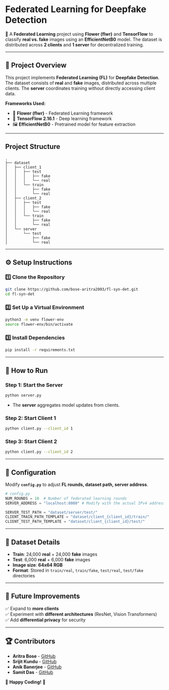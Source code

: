 # **Federated Learning for Deepfake Detection**  
🚀 A **Federated Learning** project using **Flower (flwr)** and **TensorFlow** to classify **real vs. fake** images using an **EfficientNetB0** model. The dataset is distributed across **2 clients** and **1 server** for decentralized training.

---

## 📌 **Project Overview**
This project implements **Federated Learning (FL)** for **Deepfake Detection**. The dataset consists of **real** and **fake** images, distributed across multiple clients. The **server** coordinates training without directly accessing client data.

**Frameworks Used:**
- 🌸 **Flower (flwr)** - Federated Learning framework  
- 🧠 **TensorFlow 2.16.1** - Deep learning framework  
- 🖼 **EfficientNetB0** - Pretrained model for feature extraction  

---

## Project Structure

```
.
├── dataset
│   ├── client_1
│   │   ├── test
│   │   │   ├── fake
│   │   │   └── real
│   │   └── train
│   │       ├── fake
│   │       └── real
│   ├── client_2
│   │   ├── test
│   │   │   ├── fake
│   │   │   └── real
│   │   └── train
│   │       ├── fake
│   │       └── real
│   └── server
│       └── test
│           ├── fake
│           └── real
```
---

## ⚙️ **Setup Instructions**

### 1️⃣ **Clone the Repository**
```bash
git clone https://github.com/bose-aritra2003/fl-syn-det.git
cd fl-syn-det
```

### 2️⃣ **Set Up a Virtual Environment**
```bash
python3 -m venv flower-env
source flower-env/bin/activate
```

### 3️⃣ **Install Dependencies**
```bash
pip install -r requirements.txt
```

---

## 🎯 **How to Run**
### **Step 1: Start the Server**
```bash
python server.py
```
- The **server** aggregates model updates from clients.

### **Step 2: Start Client 1**
```bash
python client.py --client_id 1
```

### **Step 3: Start Client 2**
```bash
python client.py --client_id 2
```

---

## 🔧 **Configuration**
Modify **`config.py`** to adjust **FL rounds, dataset path, server address**.
```python
# config.py
NUM_ROUNDS = 10  # Number of federated learning rounds
SERVER_ADDRESS = "localhost:8080" # Modify with the actual IPv4 address where the server is running

SERVER_TEST_PATH = "dataset/server/test/"
CLIENT_TRAIN_PATH_TEMPLATE = "dataset/client_{client_id}/train/"
CLIENT_TEST_PATH_TEMPLATE = "dataset/client_{client_id}/test/"
```

---

## 📝 **Dataset Details**
- **Train**: 24,000 **real** + 24,000 **fake** images  
- **Test**: 6,000 **real** + 6,000 **fake** images  
- **Image size**: **64x64 RGB**  
- **Format**: Stored in `train/real`, `train/fake`, `test/real`, `test/fake` directories  

---

## 📌 **Future Improvements**
✅ Expand to **more clients**  
✅ Experiment with **different architectures** (ResNet, Vision Transformers)  
✅ Add **differential privacy** for security  

---

## 🏆 **Contributors**
- **Aritra Bose** - [GitHub](https://github.com/bose-aritra2003)
- **Srijit Kundu** - [GitHub](https://github.com/SrijitK10)
- **Anik Banerjee** - [GitHub](https://github.com/Anik-Banerjee364)
- **Samit Das** - [GitHub](https://github.com/samitdas03)

🚀 **Happy Coding!** 🎯

